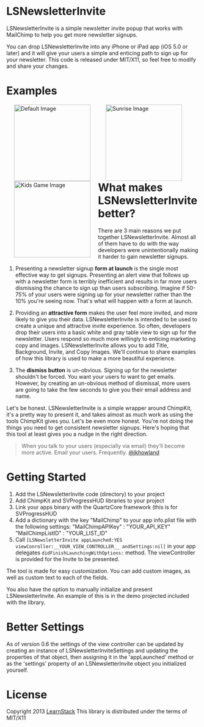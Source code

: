 LSNewsletterInvite
==================

LSNewsletterInvite is a simple newsletter invite popup that works with MailChimp to help you get more newsletter signups. 

You can drop LSNewsletterInvite into any iPhone or iPad app (iOS 5.0 or later) and it will give your users a simple and enticing path to sign up for your newsletter. This code is released under MIT/X11, so feel free to modify and share your changes.

Examples
=======================

<img style="float:left;" hspace="20" width="200" src="https://raw.github.com/LearnStack/LSNewsletterInvite/master/LSNewsletterInviteDemo/LSNewsletterInviteDemo/Sample%20Images/Example-Default.png" alt="Default Image"> <img style="float:left;" hspace="20" width="200" src="https://raw.github.com/LearnStack/LSNewsletterInvite/master/LSNewsletterInviteDemo/LSNewsletterInviteDemo/Sample%20Images/Example-Rise.png" alt="Sunrise Image">  <img style="float:left;" hspace="20" width="200" src="https://raw.github.com/LearnStack/LSNewsletterInvite/master/LSNewsletterInviteDemo/LSNewsletterInviteDemo/Sample%20Images/Example-Kids-Game.png" alt="Kids Game Image">


What makes LSNewsletterInvite better?
=====================================

There are 3 main reasons we put together LSNewsletterInvite. Almost all of them have to do with the way developers were unintentionally making it harder to gain newsletter signups.

1. Presenting a newsletter signup **form at launch** is the single most effective way to get signups. Presenting an alert view that follows up with a newsletter form is terribly inefficient and results in far more users dismissing the chance to sign up than users subscribing. Imagine if 50-75% of your users were signing up for your newsletter rather than the 10% you're seeing now. That's what will happen with a form at launch.

2. Providing an **attractive form** makes the user feel more invited, and more likely to give you their data. LSNewsletterInvite is intended to be used to create a unique and attractive invite experience. So often, developers drop their users into a basic white and gray table view to sign up for the newsletter. Users respond so much more willingly to enticing marketing copy and images. LSNewsletterInvite allows you to add Title, Background, Invite, and Copy Images. We'll continue to share examples of how this library is used to make a more beautiful experience.

3. The **dismiss button** is un-obvious. Signing up for the newsletter shouldn't be forced. You want your users to want to get emails. However, by creating an un-obvious method of dismissal, more users are going to take the few seconds to give you their email address and name.

Let's be honest. LSNewsletterInvite is a simple wrapper around ChimpKit, it's a pretty way to present it, and takes almost as much work as using the tools ChimpKit gives you. Let's be even more honest. You're not doing the things you need to get consistent newsletter signups. Here's hoping that this tool at least gives you a nudge in the right direction.

>When you talk to your users (especially via email) they’ll become more active.
>Email your users. Frequently.
[@jkhowland](https://twitter.com/jkhowland/status/313721204282376192)

Getting Started
===============

1. Add the LSNewsletterInvite code (directory) to your project
2. Add ChimpKit and SVProgressHUD libraries to your project
3. Link your apps binary with the QuartzCore framework (this is for SVProgressHUD
4. Add a dictionary with the key "MailChimp" to your app info.plist file with the following settings:
     "MailChimpAPIKey" : "YOUR_API_KEY"
     "MailChimpListID" : "YOUR_LIST_ID"
5. Call `[LSNewsletterInvite appLaunched:YES viewConroller:__YOUR_VIEW_CONTROLLER__ andSettings:nil]` in your app delegates `didFinishLaunchingWithOptions:` method. The viewController is provided for the Invite to be presented.

The tool is made for easy customization. You can add custom images, as well as custom text to each of the fields.

You also have the option to manually initialize and present LSNewsletterInvite. An example of this is in the demo projected included with the library.

Better Settings
===============

As of version 0.6 the settings of the view controller can be updated by creating an instance of LSNewsletterInviteSettings and updating the properties of that object, then assigning it in the 'appLaunched' method or as the 'settings' property of an LSNewsletterInvite object you initialized yourself.

License
=======
Copyright 2013 [LearnStack]
This library is distributed under the terms of MIT/X11

[LearnStack]: http://learnstack.com
